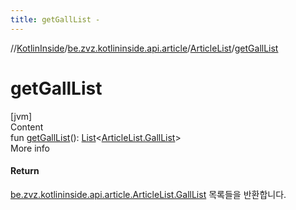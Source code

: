 ```yaml
---
title: getGallList -
---
```

//[KotlinInside](../../index.md)/[be.zvz.kotlininside.api.article](../index.md)/[ArticleList](index.md)/[getGallList](get-gall-list.md)



# getGallList  
[jvm]  
Content  
fun [getGallList](get-gall-list.md)(): [List](https://kotlinlang.org/api/latest/jvm/stdlib/kotlin.collections/-list/index.html)<[ArticleList.GallList](-gall-list/index.md)>  
More info  


#### Return  


[be.zvz.kotlininside.api.article.ArticleList.GallList](-gall-list/index.md) 목록들을 반환합니다.

  




